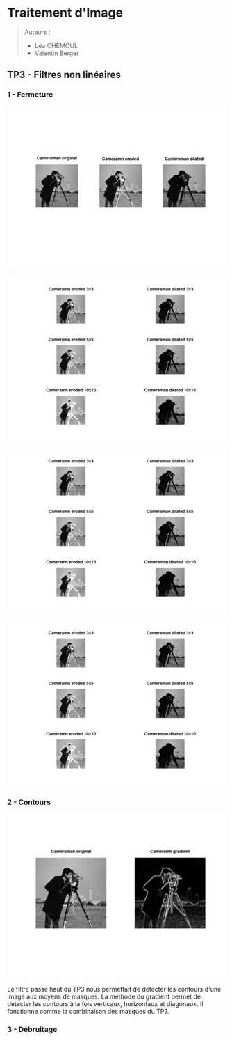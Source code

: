 # Traitement d'Image

> Auteurs :
>
> * Léa CHEMOUL
> * Valentin Berger

## TP3 - Filtres non linéaires

### 1 - Fermeture

![](output/cameraman_erode_dilate.png)

![](output/cameraman_erode_dilate_3_5_10.png)

![](output/cameraman_erode_dilate_3_5_10.png)

![](output/cameraman_square_diamond_disk_5.png)

### 2 - Contours

![](output/cameraman_gradient.png)

Le filtre passe haut du TP3 nous permettait de detecter les contours d'une image aux moyens de masques.
La méthode du gradient permet de detecter les contours à la fois verticaux, horizontaux et diagonaux. Il fonctionne comme la combinaison des masques du TP3.

### 3 - Débruitage
